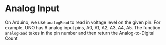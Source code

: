 # Analog Input
On Arduino, we use `analogRead` to read in voltage level on the given pin. For example, UNO has 6 analog input pins, A0, A1, A2, A3, A4, A5. The function `analogRead` takes in the pin number and then return the Analog-to-Digital Count
